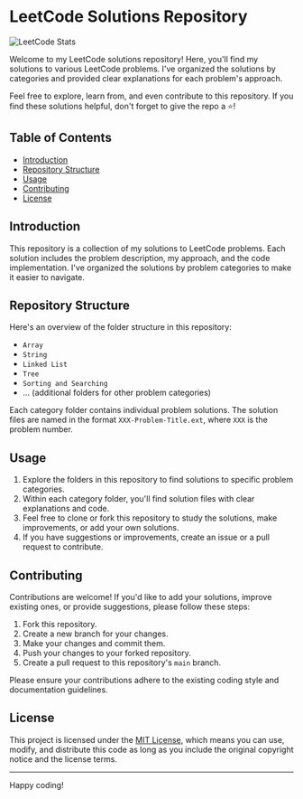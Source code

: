 # LeetCode Solutions Repository

![LeetCode Stats](https://leetcode.card.workers.dev/HyTacker20?theme=nord&font=baloo&extension=null)

Welcome to my LeetCode solutions repository! Here, you'll find my solutions to various LeetCode problems. I've organized the solutions by categories and provided clear explanations for each problem's approach.

Feel free to explore, learn from, and even contribute to this repository. If you find these solutions helpful, don't forget to give the repo a ⭐️!

## Table of Contents

- [Introduction](#introduction)
- [Repository Structure](#repository-structure)
- [Usage](#usage)
- [Contributing](#contributing)
- [License](#license)

## Introduction

This repository is a collection of my solutions to LeetCode problems. Each solution includes the problem description, my approach, and the code implementation. I've organized the solutions by problem categories to make it easier to navigate.

## Repository Structure

Here's an overview of the folder structure in this repository:

- `Array`
- `String`
- `Linked List`
- `Tree`
- `Sorting and Searching`
- ... (additional folders for other problem categories)

Each category folder contains individual problem solutions. The solution files are named in the format `XXX-Problem-Title.ext`, where `XXX` is the problem number.

## Usage

1. Explore the folders in this repository to find solutions to specific problem categories.
2. Within each category folder, you'll find solution files with clear explanations and code.
3. Feel free to clone or fork this repository to study the solutions, make improvements, or add your own solutions.
4. If you have suggestions or improvements, create an issue or a pull request to contribute.

## Contributing

Contributions are welcome! If you'd like to add your solutions, improve existing ones, or provide suggestions, please follow these steps:

1. Fork this repository.
2. Create a new branch for your changes.
3. Make your changes and commit them.
4. Push your changes to your forked repository.
5. Create a pull request to this repository's `main` branch.

Please ensure your contributions adhere to the existing coding style and documentation guidelines.

## License

This project is licensed under the [MIT License](LICENSE), which means you can use, modify, and distribute this code as long as you include the original copyright notice and the license terms.

---

Happy coding!
